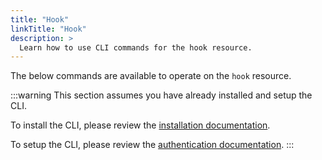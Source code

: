 ```yaml
---
title: "Hook"
linkTitle: "Hook"
description: >
  Learn how to use CLI commands for the hook resource.
---
```


The below commands are available to operate on the `hook` resource.

:::warning
This section assumes you have already installed and setup the CLI.

To install the CLI, please review the [installation documentation](/docs/reference/cli/install.md).

To setup the CLI, please review the [authentication documentation](/docs/reference/cli/authentication.md).
:::
